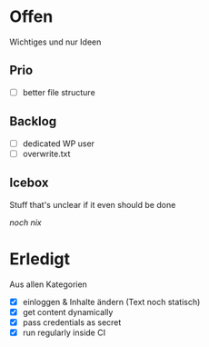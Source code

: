 # Offen

Wichtiges und nur Ideen

## Prio

- [ ] better file structure

## Backlog

- [ ] dedicated WP user
- [ ] overwrite.txt

## Icebox

Stuff that's unclear if it even should be done

_noch nix_

# Erledigt

Aus allen Kategorien

- [x] einloggen & Inhalte ändern (Text noch statisch)
- [x] get content dynamically
- [x] pass credentials as secret
- [x] run regularly inside CI
